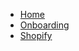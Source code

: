 <!-- docs/_sidebar.md -->

* [Home](/)
* [Onboarding](/onboarding/)
* [Shopify](/shopify/)

<!-- * [Onboarding](onboarding "How to use segmantion") -->